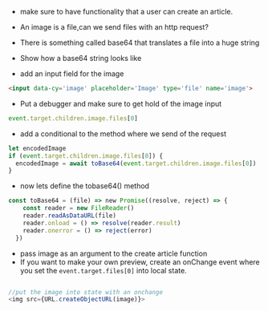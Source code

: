 - make sure to have functionality that a user can create an article. 

- An image is a file,can we send files with an http request?
- There is something called base64 that translates a file into a huge string

- Show how a base64 string looks like

- add an input field for the image 

```html
<input data-cy='image' placeholder='Image' type='file' name='image'>
```
- Put a debugger and make sure to get hold of the image input
```javascript
event.target.children.image.files[0]
```

- add a conditional to the method where we send of the request

```javascript
let encodedImage
if (event.target.children.image.files[0]) {
  encodedImage = await toBase64(event.target.children.image.files[0])
}
```
- now lets define the tobase64() method

```javascript
const toBase64 = (file) => new Promise((resolve, reject) => {
    const reader = new FileReader()
    reader.readAsDataURL(file)
    reader.onload = () => resolve(reader.result)
    reader.onerror = () => reject(error)
  })

```
- pass image as an argument to the create article function
- If you want to make your own preview, create an onChange event where you set the `event.target.files[0]` into local state. 
```javascript

//put the image into state with an onchange
<img src={URL.createObjectURL(image)}>
```
